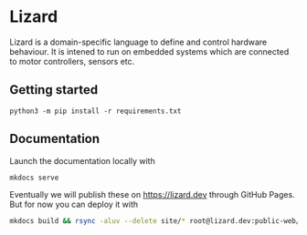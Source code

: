 # Lizard

Lizard is a domain-specific language to define and control hardware behaviour. It is intened to run on embedded systems which are connected to motor controllers, sensors etc.

## Getting started

    python3 -m pip install -r requirements.txt

## Documentation

Launch the documentation locally with

```bash
mkdocs serve
```

Eventually we will publish these on https://lizard.dev through GitHub Pages. But for now you can deploy it with

```bash
mkdocs build && rsync -aluv --delete site/* root@lizard.dev:public-web/lizard/
```
